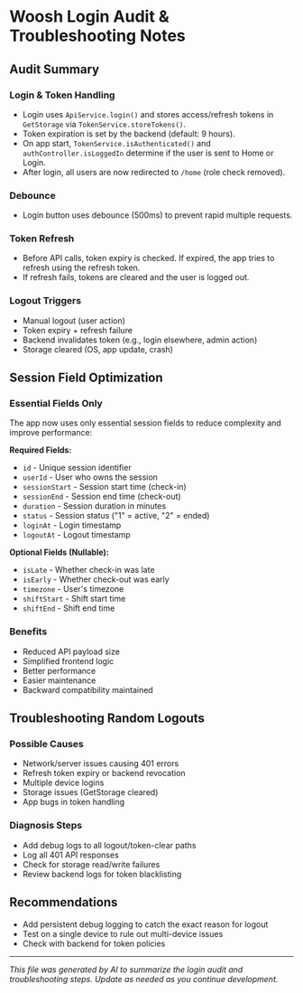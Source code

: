 # Woosh Login Audit & Troubleshooting Notes

## Audit Summary

### Login & Token Handling
- Login uses `ApiService.login()` and stores access/refresh tokens in `GetStorage` via `TokenService.storeTokens()`.
- Token expiration is set by the backend (default: 9 hours).
- On app start, `TokenService.isAuthenticated()` and `authController.isLoggedIn` determine if the user is sent to Home or Login.
- After login, all users are now redirected to `/home` (role check removed).

### Debounce
- Login button uses debounce (500ms) to prevent rapid multiple requests.

### Token Refresh
- Before API calls, token expiry is checked. If expired, the app tries to refresh using the refresh token.
- If refresh fails, tokens are cleared and the user is logged out.

### Logout Triggers
- Manual logout (user action)
- Token expiry + refresh failure
- Backend invalidates token (e.g., login elsewhere, admin action)
- Storage cleared (OS, app update, crash)

## Session Field Optimization

### Essential Fields Only
The app now uses only essential session fields to reduce complexity and improve performance:

**Required Fields:**
- `id` - Unique session identifier
- `userId` - User who owns the session
- `sessionStart` - Session start time (check-in)
- `sessionEnd` - Session end time (check-out)
- `duration` - Session duration in minutes
- `status` - Session status ("1" = active, "2" = ended)
- `loginAt` - Login timestamp
- `logoutAt` - Logout timestamp

**Optional Fields (Nullable):**
- `isLate` - Whether check-in was late
- `isEarly` - Whether check-out was early
- `timezone` - User's timezone
- `shiftStart` - Shift start time
- `shiftEnd` - Shift end time

### Benefits
- Reduced API payload size
- Simplified frontend logic
- Better performance
- Easier maintenance
- Backward compatibility maintained

## Troubleshooting Random Logouts

### Possible Causes
- Network/server issues causing 401 errors
- Refresh token expiry or backend revocation
- Multiple device logins
- Storage issues (GetStorage cleared)
- App bugs in token handling

### Diagnosis Steps
- Add debug logs to all logout/token-clear paths
- Log all 401 API responses
- Check for storage read/write failures
- Review backend logs for token blacklisting

## Recommendations
- Add persistent debug logging to catch the exact reason for logout
- Test on a single device to rule out multi-device issues
- Check with backend for token policies

---

*This file was generated by AI to summarize the login audit and troubleshooting steps. Update as needed as you continue development.* 